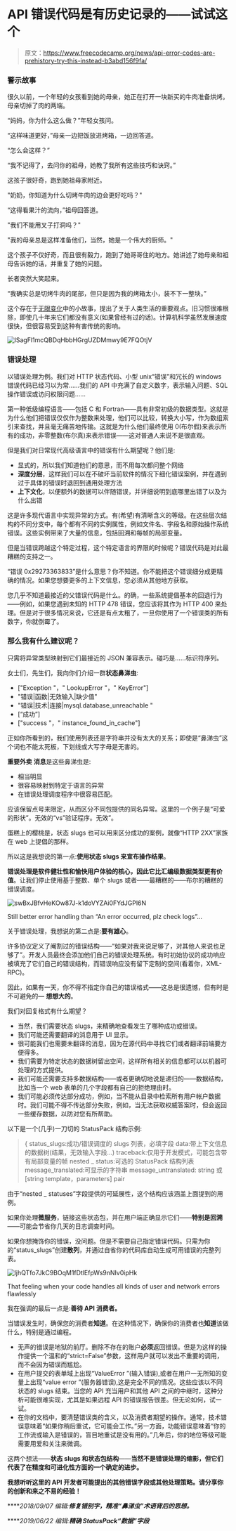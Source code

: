 # API 错误代码是有历史记录的——试试这个

> 原文：<https://www.freecodecamp.org/news/api-error-codes-are-prehistory-try-this-instead-b3abd156f9fa/>

### 警示故事

很久以前，一个年轻的女孩看到她的母亲，她正在打开一块新买的牛肉准备烘烤。母亲切掉了肉的两端。

“妈妈，你为什么这么做？”年轻女孩问。

“这样味道更好，”母亲一边把饭放进烤箱，一边回答道。

“怎么会这样？”

“我不记得了，去问你的祖母，她教了我所有这些技巧和诀窍。”

这孩子很好奇，跑到她祖母家附近。

"奶奶，你知道为什么切烤牛肉的边会更好吃吗？"

“这得看果汁的流向，”祖母回答道。

"我们不能用叉子打洞吗？"

"我的母亲总是这样准备他们，当然，她是一个伟大的厨师。"

这个孩子不仅好奇，而且很有毅力，跑到了她哥哥住的地方。她讲述了她母亲和祖母告诉她的话，并重复了她的问题。

长者突然大笑起来。

“我确实总是切烤牛肉的尾部，但只是因为我的烤箱太小，装不下一整块。”

这个存在于[无限变化](https://www.snopes.com/fact-check/grandmas-cooking-secret/)中的小故事，提出了关于人类生活的重要观点。旧习惯很难根除，即使几十年来它们都没有意义(如果曾经有过的话)。计算机科学虽然发展速度很快，但很容易受到这种有害传统的影响。

![ISagFl1mcQBDqHbbHGrgUZDMmwy9E7FQOtjV](img/8fec100b4ec26bf1dc6f520b43309702.png)

### 错误处理

以错误处理为例。我们对 HTTP 状态代码、小型 unix“错误”和冗长的 windows 错误代码已经习以为常……我们的 API 中充满了自定义数字，表示输入问题、SQL 操作错误或访问权限问题……

第一种低级编程语言——包括 C 和 Fortran——具有非常初级的数据类型。这就是为什么他们把错误仅仅作为整数来处理，他们可以比较，转换大小写，作为数组索引来查找，并且毫无痛苦地传输。这就是为什么他们最终使用 0(布尔假)来表示所有的成功，非零整数(布尔真)来表示错误——这对普通人来说不是很直观。

但是我们对日常现代高级语言中的错误有什么期望呢？他们是:

*   显式的，所以我们知道他们的意思，而不用每次都问整个网络
*   **深度分层**，这样我们可以在不破坏当前软件的情况下细化错误案例，并在遇到过于具体的错误时退回到通用处理方法
*   **上下文化**，以便额外的数据可以伴随错误，并详细说明到底哪里出错了以及为什么出错

这是许多现代语言中实现异常的方式。有(希望)有清晰含义的等级。在这些层次结构的不同分支中，每个都有不同的实例属性，例如文件名、字段名和原始操作系统错误。这些实例带来了大量的信息，包括回溯和每帧的局部变量。

但是当错误跨越这个特定过程，这个特定语言的界限的时候呢？错误代码是对此最糟糕的支持之一。

“错误 0x29273363833”是什么意思？你不知道。你不能把这个错误细分成更精确的情况。如果您想要更多的上下文信息，您必须从其他地方获取。

您几乎不知道最接近的父错误代码是什么。的确，一些系统提倡基本的回退行为——例如，如果您遇到未知的 HTTP 478 错误，您应该将其作为 HTTP 400 来处理。但是对于很多情况来说，它还是有点太粗了，一旦你使用了一个错误类的所有数字，你就倒霉了。

### 那么我有什么建议呢？

只需将异常类型映射到它们最接近的 JSON 兼容表示。碰巧是……标识符序列。

女士们，先生们，我向你们介绍一群**状态鼻涕虫**:

*   ["Exception "，" LookupError "，" KeyError"]
*   "错误|函数|无效输入|缺少值"
*   "错误|技术|连接|mysql.database_unreachable "
*   [“成功”]
*   ["success "，" instance_found_in_cache"]

正如你所看到的，我们使用列表还是字符串并没有太大的关系；即使是“鼻涕虫”这个词也不能太死板，下划线或大写字母是无害的。

**重要外卖** **消息**是这些鼻涕虫是:

*   相当明显
*   很容易映射到特定于语言的异常
*   在错误处理调度程序中很容易匹配。

应该保留点号来限定，从而区分不同包提供的同名异常。这里的一个例子是“可爱的形状”。无效的“vs”验证程序。无效”。

蛋糕上的樱桃是，状态 slugs 也可以用来区分成功的案例，就像“HTTP 2XX”家族在 web 上提倡的那样。

所以这是我想说的第一点:**使用状态 slugs 来宣布操作结果**。

**错误处理是软件健壮性和愉快用户体验的核心，因此它比汇编级数据类型更有价值**。让我们停止使用基于整数、单个 slugs 或者——最糟糕的——布尔的糟糕的错误调度。

![swBxJBfvHeKOw87J-k1doVYZAi0FYdJGPl6N](img/c01ffbd257aef2dbdbac98fa23efed15.png)

Still better error handling than “An error occurred, plz check logs”…

关于错误处理，我想说的第二点是:**要有雄心**。

许多协议定义了阉割过的错误结构——“如果对我来说足够了，对其他人来说也足够了”。开发人员最终会添加他们自己的错误处理系统。有时初始协议的成功响应被填充了它们自己的错误结构，而错误响应没有留下定制的空间(看着你，XML-RPC)。

因此，如果有一天，你不得不指定你自己的错误格式——这总是很遗憾，但有时是不可避免的— **想想大的**。

我们对回复格式有什么期望？

*   当然，我们需要状态 slugs，来精确地查看发生了哪种成功或错误。
*   我们可能还需要翻译的消息用于 UI 显示。
*   很可能我们也需要未翻译的消息，因为在源代码中寻找它们或者翻译前端要方便得多。
*   我们需要为特定状态的数据树留出空间，这样所有相关的信息都可以以机器可处理的方式提供。
*   我们可能还需要支持多数据结构——或者更确切地说是递归的——数据结构，比如当一个 web 表单的几个字段都有自己的拒绝理由时。
*   我们可能必须传达部分成功，例如，当不能从目录中检索所有用户帐户数据时。我们可能不得不传达部分失败，例如，当无法获取权威答案时，但会返回一些缓存数据，以防对您有所帮助。

以下是一个(几乎)一刀切的 StatusPack 结构示例:

> {
> status_slugs:成功/错误调度的 slugs 列表，必填字段
> data:带上下文信息的数据树(结果，无效输入字段...)
> traceback:仅用于开发模式，可能包含带有局部变量的帧
> nested _ status:可选的 StatusPack 结构列表
> message_translated:可显示的字符串
> message_untranslated: string 或[string template，parameters] pair

由于“nested _ statuses”字段提供的可延展性，这个结构应该涵盖上面提到的用例。

如果你处理**微服务**，链接这些状态包，并在用户端正确显示它们——**特别是回溯**——可能会节省你几天的日志调查时间。

如果你想掩饰你的错误，没问题。但是不需要自己指定错误代码。只需为你的“status_slugs”创建**散列**，并通过自省你的代码库自动生成可用错误的完整列表。

![IjhQTfo7JkC9BOqM1fDtlEfpWs9nNIv0ipHk](img/5dfdf254bdad092badb966709be2eea3.png)

That feeling when your code handles all kinds of user and network errors flawlessly

我在强调的最后一点是:**善待 API 消费者。**

当错误发生时，确保您的消费者**知道**。在这种情况下，确保你的消费者也**知道**该做什么，特别是通过编程。

*   无声的错误是地狱的前厅。删除不存在的账户**必须**返回错误。但是为这样的操作提供一个温和的“strict=False”参数，这样用户就可以发出不重要的调用，而不会因为错误而尴尬。
*   在用户提交的表单域上出现“ValueError ”(输入错误),或者在用户一无所知的变量上出现“value error ”(服务器错误),这是完全不同的情况。这些应该以不同状态的 slugs 结束。当您的 API 充当用户和其他 API 之间的中继时，这种分析可能很难实现，尤其是如果远程 API 的错误报告很差。但无论如何，试一试。
*   在你的文档中，要清楚错误类的含义，以及消费者期望的操作。通常，技术错误意味着“如果你稍后重试，它可能会工作。”另一方面，功能错误意味着“你的工作流或输入是错误的，盲目地重试是没有用的。”几年后，你的地位等级可能需要用爱和关注来微调。

这两个想法——**状态 slugs 和状态包结构**——**当然不是错误处理的缩影，但它们代表了在精度和可进化性方面的一个确定的进步。**

**我想听听这里的 API 开发者可能提出的其他错误字段或其他处理策略。请分享你的创新和来之不易的经验！**

*****2018/09/07 编辑:**修复错别字，精准“鼻涕虫”术语背后的思想。***

*****2019/06/22 编辑:**精确 StatusPack“数据”字段***